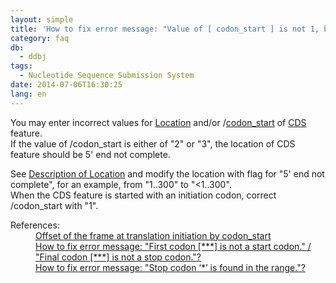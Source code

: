 ```yaml
---
layout: simple
title: 'How to fix error message: "Value of [ codon_start ] is not 1, but [###..###] is 5&apos; complete type."?'
category: faq
db:
  - ddbj
tags: 
  - Nucleotide Sequence Submission System
date: 2014-07-06T16:30:25
lang: en
---
```




<p>You may enter incorrect values for <a href="/ddbj/location-e.html">Location</a> and/or /<a href="/ddbj/qualifiers-e.html#codon_start">codon_start</a> of <a href="/ddbj/cds-e.html">CDS</a> feature. <br>If the value of /codon_start is either of "2" or "3", the location of CDS feature should be 5' end not complete. </p>
<p>See <a href="/ddbj/location-e.html">Description of Location</a> and modify the location with flag for "5' end not complete", for an example, from "1..300" to "&lt;1..300". <br>When the CDS feature is started with an initiation codon, correct /codon_start with "1". </p>
<dl><dt>References:</dt>
  <dd><a href="/ddbj/cds-e.html#frame">Offset of the frame at translation initiation by codon_start</a></dd>
  <dd><a href="/faq/en/how-to-fix-error-msg-first-codon.html">How to fix error message: "First codon [***] is not a start codon." / "Final codon [***] is not a stop codon."?</a></dd>
  <dd><a href="/faq/en/how-to-fix-error-msg-stop-codon.html">How to fix error message: "Stop codon ‘*’ is found in the range."?</a></dd>
</dl>
